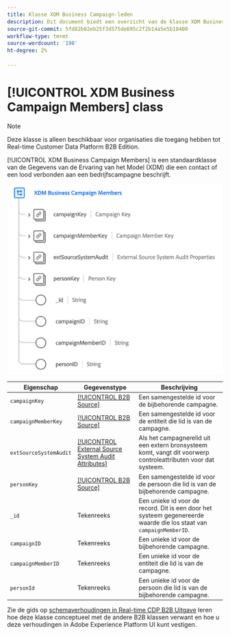 ```yaml
---
title: Klasse XDM Business Campaign-leden
description: Dit document biedt een overzicht van de klasse XDM Business Campaign members in Experience Data Model (XDM).
source-git-commit: 5fd82b02eb25f3d575de695c2f2b14a5e5b18400
workflow-type: tm+mt
source-wordcount: '198'
ht-degree: 2%

---
```


# [!UICONTROL XDM Business Campaign Members] class

>[!NOTE]
>
>Deze klasse is alleen beschikbaar voor organisaties die toegang hebben tot Real-time Customer Data Platform B2B Edition.

[!UICONTROL XDM Business Campaign Members] is een standaardklasse van de Gegevens van de Ervaring van het Model (XDM) die een contact of een lood verbonden aan een bedrijfscampagne beschrijft.

![](../../images/classes/b2b/business-campaign-members.png)

| Eigenschap | Gegevenstype | Beschrijving |
| --- | --- | --- |
| `campaignKey` | [[!UICONTROL B2B Source]](../../data-types/b2b-source.md) | Een samengestelde id voor de bijbehorende campagne. |
| `campaignMemberKey` | [[!UICONTROL B2B Source]](../../data-types/b2b-source.md) | Een samengestelde id voor de entiteit die lid is van de campagne. |
| `extSourceSystemAudit` | [[!UICONTROL External Source System Audit Attributes]](../../data-types/external-source-system-audit-attributes.md) | Als het campagnerelid uit een extern bronsysteem komt, vangt dit voorwerp controleattributen voor dat systeem. |
| `personKey` | [[!UICONTROL B2B Source]](../../data-types/b2b-source.md) | Een samengestelde id voor de persoon die lid is van de bijbehorende campagne. |
| `_id` | Tekenreeks | Een unieke id voor de record. Dit is een door het systeem gegenereerde waarde die los staat van `campaignMemberID`. |
| `campaignID` | Tekenreeks | Een unieke id voor de bijbehorende campagne. |
| `campaignMemberID` | Tekenreeks | Een unieke id voor de entiteit die lid is van de campagne. |
| `personId` | Tekenreeks | Een unieke id voor de persoon die lid is van de bijbehorende campagne. |

Zie de gids op [schemaverhoudingen in Real-time CDP B2B Uitgave](../../tutorials/relationship-b2b.md) leren hoe deze klasse conceptueel met de andere B2B klassen verwant en hoe u deze verhoudingen in Adobe Experience Platform UI kunt vestigen.
